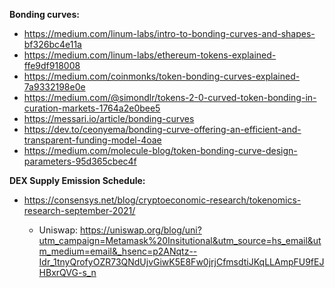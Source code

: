 **Bonding curves:**
* https://medium.com/linum-labs/intro-to-bonding-curves-and-shapes-bf326bc4e11a
* https://medium.com/linum-labs/ethereum-tokens-explained-ffe9df918008
* https://medium.com/coinmonks/token-bonding-curves-explained-7a9332198e0e
* https://medium.com/@simondlr/tokens-2-0-curved-token-bonding-in-curation-markets-1764a2e0bee5
* https://messari.io/article/bonding-curves
* https://dev.to/ceonyema/bonding-curve-offering-an-efficient-and-transparent-funding-model-4oae
* https://medium.com/molecule-blog/token-bonding-curve-design-parameters-95d365cbec4f

**DEX Supply Emission Schedule:**
* https://consensys.net/blog/cryptoeconomic-research/tokenomics-research-september-2021/

  - Uniswap:
  https://uniswap.org/blog/uni?utm_campaign=Metamask%20Insitutional&utm_source=hs_email&utm_medium=email&_hsenc=p2ANqtz--Idr_1tnyQrofyOZR73QNdUjvGiwK5E8Fw0jrjCfmsdtiJKqLLAmpFU9fEJHBxrQVG-s_n
